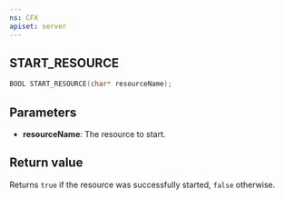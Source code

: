 ```yaml
---
ns: CFX
apiset: server
---
```

## START_RESOURCE

```c
BOOL START_RESOURCE(char* resourceName);
```


## Parameters
* **resourceName**: The resource to start.

## Return value
Returns `true` if the resource was successfully started, `false` otherwise.
